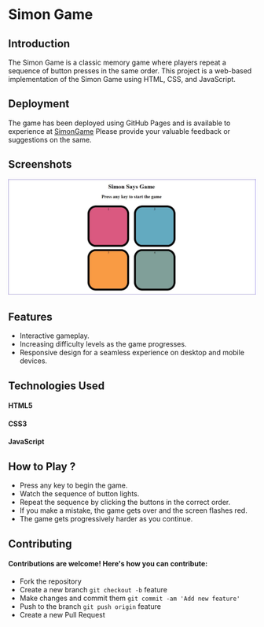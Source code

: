 
# Simon Game
## Introduction
The Simon Game is a classic memory game where players repeat a sequence of button presses in the same order. This project is a web-based implementation of the Simon Game using HTML, CSS, and JavaScript.

## Deployment

The game has been deployed using GitHub Pages and is available to experience at [SimonGame]()
Please provide your valuable feedback or suggestions on the same.

## Screenshots

![Simon Game](./simon-game.jpg)


## Features

- Interactive gameplay.
- Increasing difficulty levels as the game progresses.
- Responsive design for a seamless experience on desktop and mobile devices.


## Technologies Used
#### HTML5
#### CSS3
#### JavaScript


## How to Play ?

- Press any key to begin the game.
- Watch the sequence of button lights.
- Repeat the sequence by clicking the buttons in the correct order.
- If you make a mistake, the game gets over and the screen flashes red.
- The game gets progressively harder as you continue.
## Contributing

#### Contributions are welcome! Here's how you can contribute:

- Fork the repository
- Create a new branch ```git checkout -b``` feature
- Make changes and commit them ```git commit -am 'Add new feature'```
- Push to the branch ```git push origin``` feature
- Create a new Pull Request

